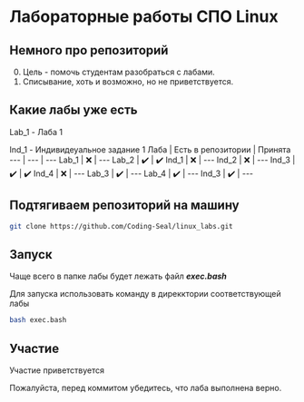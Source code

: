 # Лабораторные работы СПО Linux

## Немного про репозиторий
0) Цель - помочь студентам разобраться с лабами.
1) Списывание, хоть и возможно, но не приветствуется.


## Какие лабы уже есть 
Lab_1 - Лаба 1

Ind_1 - Индивидеуальное задание 1
Лаба | Есть в репозитории | Принята
--- | --- | ---
Lab_1 | ❌ | ---
Lab_2 | ✔️ | ✔️
Ind_1 | ❌ | ---
Ind_2 | ❌ | ---
Ind_3 | ✔️ | ✔️
Ind_4 | ❌ | ---
Lab_3 | ✔️ | ---
Lab_4 | ✔️ | ---
Ind_3 | ✔️ | ---

## Подтягиваем репозиторий на машину

```bash
git clone https://github.com/Coding-Seal/linux_labs.git
```
## Запуск
Чаще всего в папке лабы будет лежать файл ***exec.bash***

Для запуска использовать команду в дирекктории соответствующей лабы

```bash
bash exec.bash
```

## Участие
Участие приветствуется 

Пожалуйста, перед коммитом убедитесь, что лаба выполнена верно.

